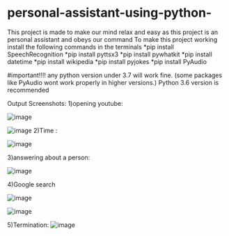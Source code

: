 # personal-assistant-using-python-
This project is made to make our mind relax and easy as this project is an personal assistant and obeys our command
To make this project working install the following commands in the terminals
                         *pip install SpeechRecognition
                         *pip install pyttsx3
                         *pip install pywhatkit
                         *pip install datetime
                         *pip install wikipedia
                         *pip install pyjokes
                         *pip install PyAudio
   
#important!!!! any python version under 3.7 will work fine. (some packages like PyAudio wont work properly in higher versions.) Python 3.6 version is recommended


Output Screenshots:
1)opening youtube:


![image](https://user-images.githubusercontent.com/76128118/126763371-f496fa98-af89-4e8a-b551-4fb8aa05c7f1.png)



![image](https://user-images.githubusercontent.com/76128118/126763424-52247219-f73f-45fe-8e5d-0d9f2247310c.png)
2)Time :


![image](https://user-images.githubusercontent.com/76128118/126763999-c73808f5-c995-498e-9bbc-ccafea1a4f10.png)


3)answering about a person:


![image](https://user-images.githubusercontent.com/76128118/126764460-a0231858-e864-4213-ae33-0dcd18435bfe.png)


4)Google search


![image](https://user-images.githubusercontent.com/76128118/126764981-2c2d2b03-9e48-445d-9467-c21c7f12c861.png)

![image](https://user-images.githubusercontent.com/76128118/126765116-22bf11a3-d134-4da0-b976-e0cbc55ee107.png)


5)Termination:
![image](https://user-images.githubusercontent.com/76128118/126765250-148c3e73-1ba6-41da-85bc-aa1837a15cd2.png)


                         
